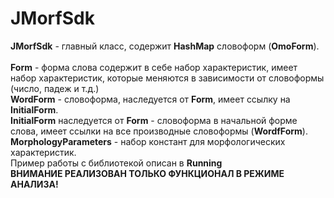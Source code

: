 # JMorfSdk<br>
<b>JMorfSdk</b> - главный класс, содержит <b>HashMap</b> словоформ (<b>OmoForm</b>).<br>
<br>
<b>Form</b> - форма слова содержит в себе набор характеристик, имеет набор характеристик, которые меняются в зависимости от словоформы (число, падеж и т.д.)<br>
<b>WordForm</b> - словоформа, наследуется от <b>Form</b>, имеет ссылку на <b>InitialForm</b>.<br>
<b>InitialForm</b> наследуется от <b>Form</b> - словоформа в начальной форме слова, имеет ссылки на все производные словоформы (<b>WordfForm</b>).<br>
<b>MorphologyParameters</b> - набор констант для морфологических характеристик.<br>
Пример работы с библиотекой описан в <b>Running</b><br>
<b>ВНИМАНИЕ РЕАЛИЗОВАН ТОЛЬКО ФУНКЦИОНАЛ В РЕЖИМЕ АНАЛИЗА!</b>